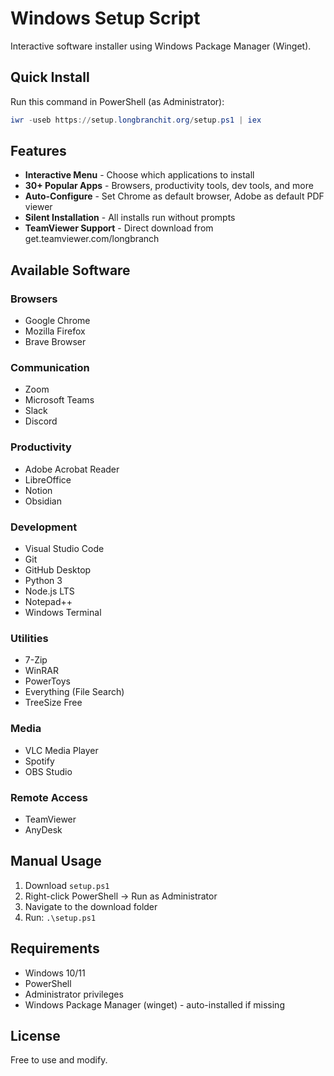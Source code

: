 # Windows Setup Script

Interactive software installer using Windows Package Manager (Winget).

## Quick Install

Run this command in PowerShell (as Administrator):

```powershell
iwr -useb https://setup.longbranchit.org/setup.ps1 | iex
```

## Features

- **Interactive Menu** - Choose which applications to install
- **30+ Popular Apps** - Browsers, productivity tools, dev tools, and more
- **Auto-Configure** - Set Chrome as default browser, Adobe as default PDF viewer
- **Silent Installation** - All installs run without prompts
- **TeamViewer Support** - Direct download from get.teamviewer.com/longbranch

## Available Software

### Browsers
- Google Chrome
- Mozilla Firefox
- Brave Browser

### Communication
- Zoom
- Microsoft Teams
- Slack
- Discord

### Productivity
- Adobe Acrobat Reader
- LibreOffice
- Notion
- Obsidian

### Development
- Visual Studio Code
- Git
- GitHub Desktop
- Python 3
- Node.js LTS
- Notepad++
- Windows Terminal

### Utilities
- 7-Zip
- WinRAR
- PowerToys
- Everything (File Search)
- TreeSize Free

### Media
- VLC Media Player
- Spotify
- OBS Studio

### Remote Access
- TeamViewer
- AnyDesk

## Manual Usage

1. Download `setup.ps1`
2. Right-click PowerShell → Run as Administrator
3. Navigate to the download folder
4. Run: `.\setup.ps1`

## Requirements

- Windows 10/11
- PowerShell
- Administrator privileges
- Windows Package Manager (winget) - auto-installed if missing

## License

Free to use and modify.
